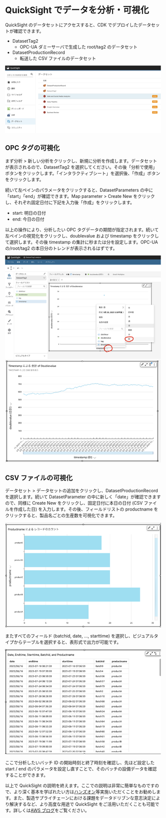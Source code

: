 # QuickSight でデータを分析・可視化

QuickSight のデータセットにアクセスすると、CDK でデプロイしたデータセットが確認できます。

- DatasetTag2
  - OPC-UA ダミーサーバで生成した root/tag2 のデータセット
- DatasetProductionRecord
  - 転送した CSV ファイルのデータセット

![](../imgs/quicksight_dataset.png)

## OPC タグの可視化

まず分析 > 新しい分析をクリックし、新規に分析を作成します。データセットが表示されるので、DatasetTag2 を選択してください。その後「分析で使用」ボタンをクリックします。「インタラクティブシート」を選択後、「作成」ボタンをクリックします。

続いて左ペインのパラメータをクリックすると、DatasetParameters の中に「start」「end」が確認できます。Map parameter > Create New をクリックし、それぞれ固定日付に下記を入力後「作成」をクリックします。

- start: 明日の日付
- end: 今日の日付

以上の操作により、分析したい OPC タグデータの期間が指定されます。続いて左ペインの視覚化をクリックし、doublevalue および timestamp をクリックして選択します。その後 timestamp の集計に秒または分を設定します。OPC-UA の/root/tag2 の本日分のトレンドが表示されるはずです。

![](../imgs/quicksight_sec.png)
![](../imgs/quicksight_tag2.png)

## CSV ファイルの可視化

データセット > データセットの追加をクリックし、DatasetProductionRecord を選択します。続いて DatasetParameter の中に新しく「date」が確認できますので、同様に Create New をクリックし、固定日付に本日の日付 (CSV ファイルを作成した日) を入力します。その後、フィールドリストの productname をクリックすると、製品名ごとの生産数を可視化できます。

![](../imgs/quicksight_by_product.png)

またすべてのフィールド (batchid, date, ..., starttime) を選択し、ビジュアルタイプからテーブルを選択すると、表形式で出力が可能です。

![](../imgs/quicksight_table.png)

ここで分析したいバッチ ID の開始時刻と終了時刻を確認し、先ほど設定した start / end のパラメータを設定し直すことで、そのバッチの設備データを確認することができます。

以上で QuickSight の説明を終えます。ここでの説明は非常に簡単なものですので、より深く基本を学ばれたい方は[ハンズオン](https://catalog.us-east-1.prod.workshops.aws/workshops/aa601d0b-84c9-4f77-b9a7-5954d8574cd5/ja-JP)等実施いただくことをお勧めします。また、製造サプライチェーンにおける課題をデータドリブンな意志決定により解決するなど、より高度な用途で QuickSight をご活用いただくことも可能です。詳しくは[AWS ブログ](https://aws.amazon.com/jp/blogs/news/making-data-driven-decisions-in-manufacturing-and-logistics-with-amazon-quicksight/)をご覧ください。
